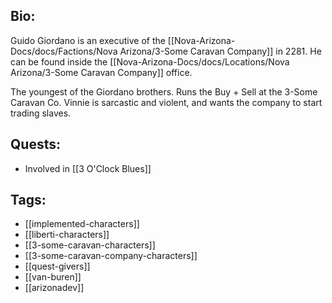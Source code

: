 ## Bio:

Guido Giordano is an executive of the [[Nova-Arizona-Docs/docs/Factions/Nova Arizona/3-Some Caravan Company]] in 2281. He can be found inside the [[Nova-Arizona-Docs/docs/Locations/Nova Arizona/3-Some Caravan Company]] office.

The youngest of the Giordano brothers. Runs the Buy + Sell at the 3-Some Caravan Co. Vinnie is sarcastic and violent, and wants the company to start trading slaves.

## Quests:

- Involved in [[3 O'Clock Blues]]

## Tags:

- [[implemented-characters]]
- [[liberti-characters]]
- [[3-some-caravan-characters]]
- [[3-some-caravan-company-characters]]
- [[quest-givers]]
- [[van-buren]]
- [[arizonadev]]